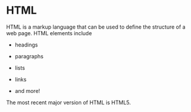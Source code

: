 # HTML

HTML is a markup language that can be used to define the structure of a web page. HTML elements include

* headings

* paragraphs

* lists

* links

* and more!



The most recent major version of HTML is HTML5. 